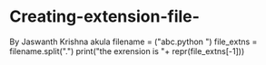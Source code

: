 # Creating-extension-file-
By Jaswanth Krishna akula
filename = ("abc.python ")
file_extns = filename.split(".")
print("the exrension is "+ repr(file_extns[-1]))
